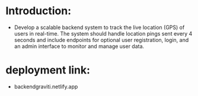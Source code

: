 # Introduction:
- Develop a scalable backend system to track the live location (GPS) of users in real-time. The system
should handle location pings sent every 4 seconds and include endpoints for optional user registration,
login, and an admin interface to monitor and manage user data.
# deployment link:
- backendgraviti.netlify.app

